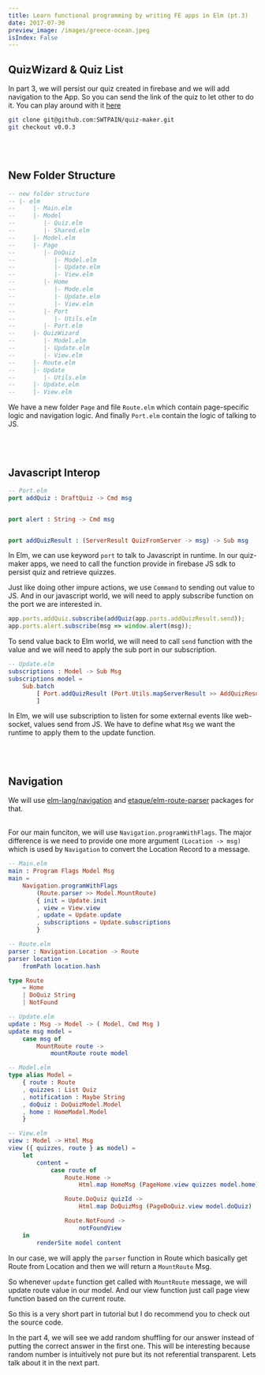 ```yaml
---
title: Learn functional programming by writing FE apps in Elm (pt.3)
date: 2017-07-30
preview_image: /images/greece-ocean.jpeg
isIndex: False
---
```



## QuizWizard & Quiz List
In part 3, we will persist our quiz created in firebase and we will add navigation to the App. So you can send the link of the quiz to let other to do it. You can play around with it [here](swtpain.github.io/quiz-maker/)

```bash
git clone git@github.com:SWTPAIN/quiz-maker.git
git checkout v0.0.3
```

<br></br>

## New Folder Structure
```elm
-- new folder structure
-- |- elm
--     |- Main.elm
--     |- Model
--        |- Quiz.elm
--        |- Shared.elm
--     |- Model.elm
--     |- Page
--        |- DoQuiz
--           |- Model.elm
--           |- Update.elm
--           |- View.elm
--        |- Home
--           |- Mode.elm
--           |- Update.elm
--           |- View.elm
--        |- Port
--           |- Utils.elm
--        |- Port.elm
--     |- QuizWizard
--        |- Model.elm
--        |- Update.elm
--        |- View.elm
--     |- Route.elm
--     |- Update
--        |- Utils.elm
--     |- Update.elm
--     |- View.elm
```

We have a new folder `Page` and file `Route.elm` which contain page-specific logic and navigation logic. And finally `Port.elm` contain the logic of talking to JS.

<br></br>

## Javascript Interop
```elm
-- Port.elm
port addQuiz : DraftQuiz -> Cmd msg


port alert : String -> Cmd msg


port addQuizResult : (ServerResult QuizFromServer -> msg) -> Sub msg

```
In Elm, we can use keyword `port` to talk to Javascript in runtime. In our quiz-maker apps, we need to call the function provide in firebase JS sdk to persist quiz and retrieve quizzes.

Just like doing other impure actions, we use `Command` to sending out value to JS. And in our javascript world, we will need to apply subscribe function on the port we are interested in.

```Javascript
app.ports.addQuiz.subscribe(addQuiz(app.ports.addQuizResult.send));
app.ports.alert.subscribe(msg => window.alert(msg));
```

To send value back to Elm world, we will need to call `send` function with the value and we will need to apply the sub port in our subscription.

```elm
-- Update.elm
subscriptions : Model -> Sub Msg
subscriptions model =
    Sub.batch
        [ Port.addQuizResult (Port.Utils.mapServerResult >> AddQuizResult)
        ]
```

In Elm, we will use subscription to listen for some external events like web-socket, values send from JS. We have to define what `Msg` we want the runtime to apply them to the update function.

<br></br>

## Navigation
We will use [elm-lang/navigation](https://github.com/elm-lang/navigation) and [etaque/elm-route-parser](https://github.com/etaque/elm-route-parser) packages for that.
<br></br>

For our main funciton, we will use `Navigation.programWithFlags`. The major difference is we need to provide one more argument `(Location -> msg)` which is used by `Navigation` to convert the Location Record to a message.

```elm
-- Main.elm
main : Program Flags Model Msg
main =
    Navigation.programWithFlags
        (Route.parser >> Model.MountRoute)
        { init = Update.init
        , view = View.view
        , update = Update.update
        , subscriptions = Update.subscriptions
        }

-- Route.elm
parser : Navigation.Location -> Route
parser location =
    fromPath location.hash

type Route
    = Home
    | DoQuiz String
    | NotFound

-- Update.elm
update : Msg -> Model -> ( Model, Cmd Msg )
update msg model =
    case msg of
        MountRoute route ->
            mountRoute route model

-- Model.elm
type alias Model =
    { route : Route
    , quizzes : List Quiz
    , notification : Maybe String
    , doQuiz : DoQuizModel.Model
    , home : HomeModel.Model
    }

-- View.elm
view : Model -> Html Msg
view ({ quizzes, route } as model) =
    let
        content =
            case route of
                Route.Home ->
                    Html.map HomeMsg (PageHome.view quizzes model.home)

                Route.DoQuiz quizId ->
                    Html.map DoQuizMsg (PageDoQuiz.view model.doQuiz)

                Route.NotFound ->
                    notFoundView
    in
        renderSite model content

```

In our case, we will apply the `parser` function in Route which basically get Route from Location and then we will return a `MountRoute` Msg.

So whenever `update` function get called with `MountRoute` message, we will update route value in our model. And our view function just call page view function based on the current route.

So this is a very short part in tutorial but I do recommend you to check out the source code.

In the part 4, we will see we add random shuffling for our answer instead of putting the correct answer in the first one. This will be interesting because random number is intuitively not pure but its not referential transparent. Lets talk about it in the next part.

